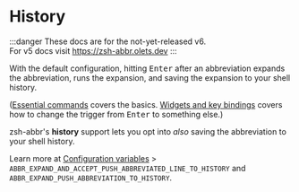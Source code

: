 # History

:::danger
These docs are for the not-yet-released v6.  
For v5 docs visit <https://zsh-abbr.olets.dev>
:::

With the default configuration, hitting <kbd>Enter</kbd> after an abbreviation expands the abbreviation, runs the expansion, and saving the expansion to your shell history.

([Essential commands](../usage.md) covers the basics. [Widgets and key bindings](./widgets-and-key-bindings.md) covers how to change the trigger from <kbd>Enter</kbd> to something else.)

zsh-abbr's **history** support lets you opt into _also_ saving the abbreviation to your shell history.

Learn more at [Configuration variables](./configuration-variables.md) > `ABBR_EXPAND_AND_ACCEPT_PUSH_ABBREVIATED_LINE_TO_HISTORY`
and `ABBR_EXPAND_PUSH_ABBREVIATION_TO_HISTORY`.

